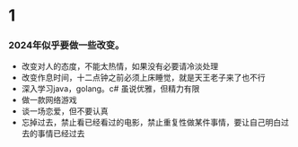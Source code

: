 # 1

### 2024年似乎要做一些改变。
- 改变对人的态度，不能太热情，如果没有必要请冷淡处理
- 改变作息时间，十二点钟之前必须上床睡觉，就是天王老子来了也不行
- 深入学习java，golang。c# 虽说优雅，但精力有限
- 做一款网络游戏
- 谈一场恋爱，但不要认真
- 忘掉过去，禁止看已经看过的电影，禁止重复性做某件事情，要让自己明白过去的事情已经过去
